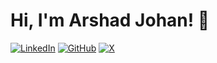 # Hi, I'm Arshad Johan! 👋

[![LinkedIn](https://img.shields.io/badge/LinkedIn-0e76a8?style=for-the-badge&logo=linkedin&logoColor=white)](https://in.linkedin.com/in/arshad-johan-p-21a616248) 
[![GitHub](https://img.shields.io/badge/GitHub-333?style=for-the-badge&logo=github&logoColor=white)](https://github.com/Arshad-Johan) 
[![X](https://img.shields.io/badge/Twitter-1DA1F2?style=for-the-badge&logo=twitter&logoColor=white)](https://x.com/arshad_johan_)
